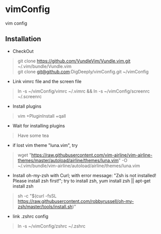 # vimConfig
vim config

Installation
---------------------
* CheckOut

>	git clone https://github.com/VundleVim/Vundle.vim.git ~/.vim/bundle/Vundle.vim    
>	git clone git@github.com:DigDeeply/vimConfig.git	~/vimConfig

* Link vimrc file and the screen file

>	ln -s ~/vimConfig/vimrc ~/.vimrc && ln -s ~/vimConfig/screenrc ~/.screenrc

* Install plugins

>	vim +PluginInstall +qall

* Wait for installing plugins

>	Have some tea

* if lost vim theme "luna.vim", try

> wget "https://raw.githubusercontent.com/vim-airline/vim-airline-themes/master/autoload/airline/themes/luna.vim" -O ~/.vim/bundle/vim-airline/autoload/airline/themes/luna.vim

* Install oh-my-zsh with Curl; with error message: "Zsh is not installed! Please install zsh first!"; try to install zsh, yum install zsh || apt-get install zsh

> sh -c "$(curl -fsSL https://raw.githubusercontent.com/robbyrussell/oh-my-zsh/master/tools/install.sh)"

* link .zshrc config

> ln -s ~/vimConfig/zshrc ~/.zshrc
